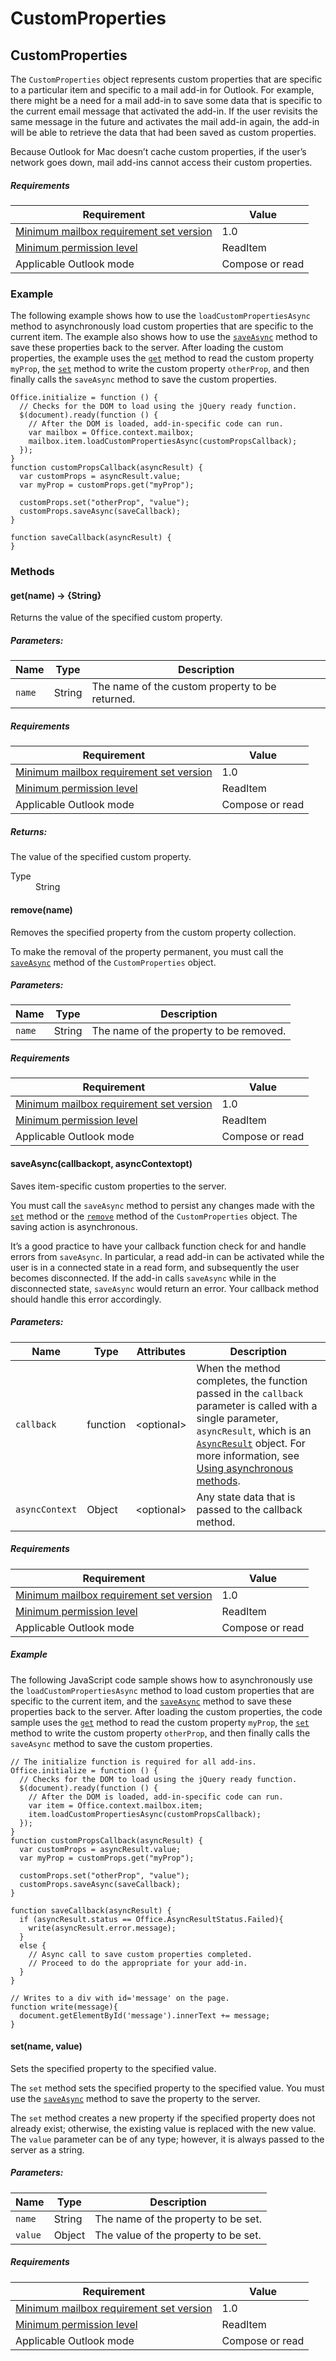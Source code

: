  

# CustomProperties

## CustomProperties

The `CustomProperties` object represents custom properties that are specific to a particular item and specific to a mail add-in for Outlook. For example, there might be a need for a mail add-in to save some data that is specific to the current email message that activated the add-in. If the user revisits the same message in the future and activates the mail add-in again, the add-in will be able to retrieve the data that had been saved as custom properties.

Because Outlook for Mac doesn’t cache custom properties, if the user’s network goes down, mail add-ins cannot access their custom properties.

##### Requirements

|Requirement| Value|
|---|---|
|[Minimum mailbox requirement set version](./tutorial-api-requirement-sets.md)| 1.0|
|[Minimum permission level](https://msdn.microsoft.com/EN-US/library/office/fp161087.aspx)| ReadItem|
|Applicable Outlook mode| Compose or read|

### Example

The following example shows how to use the `loadCustomPropertiesAsync` method to asynchronously load custom properties that are specific to the current item. The example also shows how to use the [`saveAsync`](CustomProperties.md#saveAsync) method to save these properties back to the server. After loading the custom properties, the example uses the [`get`](CustomProperties.md#get) method to read the custom property `myProp`, the [`set`](CustomProperties.md#set) method to write the custom property `otherProp`, and then finally calls the `saveAsync` method to save the custom properties.

```
Office.initialize = function () {
  // Checks for the DOM to load using the jQuery ready function.
  $(document).ready(function () {
    // After the DOM is loaded, add-in-specific code can run.
    var mailbox = Office.context.mailbox;
    mailbox.item.loadCustomPropertiesAsync(customPropsCallback);
  });
}
function customPropsCallback(asyncResult) {
  var customProps = asyncResult.value;
  var myProp = customProps.get("myProp");

  customProps.set("otherProp", "value");
  customProps.saveAsync(saveCallback);
}

function saveCallback(asyncResult) {
}
```

### Methods

####  get(name) → {String}

Returns the value of the specified custom property.

##### Parameters:

|Name| Type| Description|
|---|---|---|
|`name`| String|The name of the custom property to be returned.|

##### Requirements

|Requirement| Value|
|---|---|
|[Minimum mailbox requirement set version](./tutorial-api-requirement-sets.md)| 1.0|
|[Minimum permission level](https://msdn.microsoft.com/EN-US/library/office/fp161087.aspx)| ReadItem|
|Applicable Outlook mode| Compose or read|

##### Returns:

The value of the specified custom property.

<dl class="param-type">

<dt>Type</dt>

<dd>String</dd>

</dl>

####  remove(name)

Removes the specified property from the custom property collection.

To make the removal of the property permanent, you must call the [`saveAsync`](CustomProperties.md#saveAsync) method of the `CustomProperties` object.

##### Parameters:

|Name| Type| Description|
|---|---|---|
|`name`| String|The name of the property to be removed.|

##### Requirements

|Requirement| Value|
|---|---|
|[Minimum mailbox requirement set version](./tutorial-api-requirement-sets.md)| 1.0|
|[Minimum permission level](https://msdn.microsoft.com/EN-US/library/office/fp161087.aspx)| ReadItem|
|Applicable Outlook mode| Compose or read|
####  saveAsync(callbackopt, asyncContextopt)

Saves item-specific custom properties to the server.

You must call the `saveAsync` method to persist any changes made with the [`set`](CustomProperties.md#set) method or the [`remove`](CustomProperties.md#remove) method of the `CustomProperties` object. The saving action is asynchronous.

It’s a good practice to have your callback function check for and handle errors from `saveAsync`. In particular, a read add-in can be activated while the user is in a connected state in a read form, and subsequently the user becomes disconnected. If the add-in calls `saveAsync` while in the disconnected state, `saveAsync` would return an error. Your callback method should handle this error accordingly.

##### Parameters:

|Name| Type| Attributes| Description|
|---|---|---|---|
|`callback`| function| &lt;optional&gt;|When the method completes, the function passed in the `callback` parameter is called with a single parameter, `asyncResult`, which is an [`AsyncResult`](simple-types.md#AsyncResult) object. For more information, see [Using asynchronous methods](tutorial-asynchronous.md).|
|`asyncContext`| Object| &lt;optional&gt;|Any state data that is passed to the callback method.|

##### Requirements

|Requirement| Value|
|---|---|
|[Minimum mailbox requirement set version](./tutorial-api-requirement-sets.md)| 1.0|
|[Minimum permission level](https://msdn.microsoft.com/EN-US/library/office/fp161087.aspx)| ReadItem|
|Applicable Outlook mode| Compose or read|

##### Example

The following JavaScript code sample shows how to asynchronously use the `loadCustomPropertiesAsync` method to load custom properties that are specific to the current item, and the [`saveAsync`](CustomProperties.md#saveAsync) method to save these properties back to the server. After loading the custom properties, the code sample uses the [`get`](CustomProperties.md#get) method to read the custom property `myProp`, the [`set`](CustomProperties.md#set) method to write the custom property `otherProp`, and then finally calls the `saveAsync` method to save the custom properties.

```
// The initialize function is required for all add-ins.
Office.initialize = function () {
  // Checks for the DOM to load using the jQuery ready function.
  $(document).ready(function () {
    // After the DOM is loaded, add-in-specific code can run.
    var item = Office.context.mailbox.item;
    item.loadCustomPropertiesAsync(customPropsCallback);
  });
}
function customPropsCallback(asyncResult) {
  var customProps = asyncResult.value;
  var myProp = customProps.get("myProp");

  customProps.set("otherProp", "value");
  customProps.saveAsync(saveCallback);
}

function saveCallback(asyncResult) {
  if (asyncResult.status == Office.AsyncResultStatus.Failed){
    write(asyncResult.error.message);
  }
  else {
    // Async call to save custom properties completed.
    // Proceed to do the appropriate for your add-in.
  }
}

// Writes to a div with id='message' on the page.
function write(message){
  document.getElementById('message').innerText += message; 
}
```

####  set(name, value)

Sets the specified property to the specified value.

The `set` method sets the specified property to the specified value. You must use the [`saveAsync`](CustomProperties.md#saveAsync) method to save the property to the server.

The `set` method creates a new property if the specified property does not already exist; otherwise, the existing value is replaced with the new value. The `value` parameter can be of any type; however, it is always passed to the server as a string.

##### Parameters:

|Name| Type| Description|
|---|---|---|
|`name`| String|The name of the property to be set.|
|`value`| Object|The value of the property to be set.|

##### Requirements

|Requirement| Value|
|---|---|
|[Minimum mailbox requirement set version](./tutorial-api-requirement-sets.md)| 1.0|
|[Minimum permission level](https://msdn.microsoft.com/EN-US/library/office/fp161087.aspx)| ReadItem|
|Applicable Outlook mode| Compose or read|